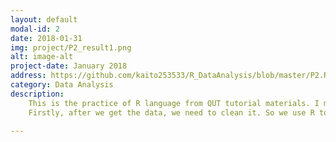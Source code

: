 ```yaml
---
layout: default
modal-id: 2
date: 2018-01-31
img: project/P2_result1.png
alt: image-alt
project-date: January 2018
address: https://github.com/kaito253533/R_DataAnalysis/blob/master/P2.Rmd
category: Data Analysis
description: 
    This is the practice of R language from QUT tutorial materials. I made this to record my learning process. <br/>The data set represents the rent prices of different types of houses in the Brisbane area. As We can see, the data set contains the house types(column-dwelling_type), weely rent price(column-weekly_rent), and location(column-locality).<img src="img/project/P1_data.png" class="img-responsive img-centered" alt="image-alt"> 
    Firstly, after we get the data, we need to clean it. So we use R to remove some unexpected value.<br/>Ensure there are no 0 values for latitude and longitude.<br/>Ensure the year value is not NA, is less than or equal to 2016 and larger than 1800<br/>Ensure that no mass values are NA.<img src="img/project/P2_process1.png" class="img-responsive img-centered" alt="image-alt">Moreover, we use some functions to get detailed data:<img src="img/project/P2_process2.png" class="img-responsive img-centered" alt="image-alt"><img src="img/project/P2_process3.png" class="img-responsive img-centered" alt="image-alt">Now, if we want to show the data on the google map, we need to call the service through google api.<img src="img/project/P2_process4.png" class="img-responsive img-centered" alt="image-alt"><img src="img/project/P2_process5.png" class="img-responsive img-centered" alt="image-alt">Finally, for better representation, we use different colours to show different range of rent price.<img src="img/project/P2_result1.png" class="img-responsive img-centered" alt="image-alt"> If you are interested this project, you can access the url which is placed below.
    
---
```

